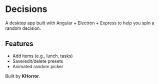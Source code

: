# Decisions

A desktop app built with Angular + Electron + Express to help you spin a random decision.

## Features

- Add items (e.g., lunch, tasks)
- Save/edit/delete presets
- Animated random picker

Built by **KHorror**.
